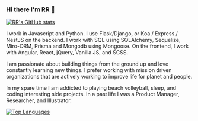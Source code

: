 ### Hi there I'm RR 👋
[![RR's GitHub stats](https://github-readme-stats.vercel.app/api?username=roznoshchik)](https://github.com/anuraghazra/github-readme-stats)

I work in Javascript and Python. I use Flask/Django, or Koa / Express / NestJS on the backend. I work with SQL using SQLAlchemy, Sequelize, Miro-ORM, Prisma and Mongodb using Mongoose. On the frontend, I work with Angular, React, jQuery, Vanilla JS, and SCSS.

I am passionate about building things from the ground up and love constantly learning new things. I prefer working with mission driven organizations that are actively working to improve life for planet and people. 

In my spare time I am addicted to playing beach volleyball, sleep, and coding interesting side projects. In a past life I was a Product Manager, Researcher, and Illustrator.

[![Top Languages](https://github-readme-stats.vercel.app/api/top-langs/?username=roznoshchik)](https://github.com/anuraghazra/github-readme-stats)
